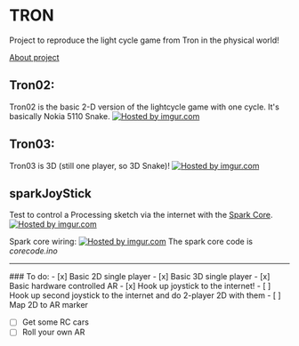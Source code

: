 TRON
====

Project to reproduce the light cycle game from Tron in the physical world!

<a href="http://work.scottis.me/tron/">About project</a>

## Tron02:
Tron02 is the basic 2-D version of the lightcycle game with one cycle. It's basically Nokia 5110 Snake.
<a href="http://imgur.com/fFhqtwT"><img src="http://i.imgur.com/fFhqtwT.png" title="Hosted by imgur.com" /></a>

## Tron03:
Tron03 is 3D (still one player, so 3D Snake)!
<a href="http://imgur.com/4CteIeE"><img src="http://i.imgur.com/4CteIeE.png" title="Hosted by imgur.com" /></a>

## sparkJoyStick
Test to control a Processing sketch via the internet with the <a href="https://www.spark.io/">Spark Core</a>.
<a href="http://imgur.com/zN4Qcoe"><img src="http://i.imgur.com/zN4Qcoe.png" title="Hosted by imgur.com" /></a>

Spark core wiring:
<a href="http://imgur.com/Ivdg9KT"><img src="http://i.imgur.com/Ivdg9KT.jpg" title="Hosted by imgur.com" /></a>
The spark core code is *corecode.ino*



<hr>
### To do:
- [x] Basic 2D single player
- [x] Basic 3D single player
- [x] Basic hardware controlled AR
- [x] Hook up joystick to the internet!
- [ ] Hook up second joystick to the internet and do 2-player 2D with them
- [ ] Map 2D to AR marker

- [ ] Get some RC cars
- [ ] Roll your own AR
